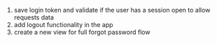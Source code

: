 1. save login token and validate if the user has a session open to allow requests data
2. add logout functionality in the app
3. create a new view for full forgot password flow
